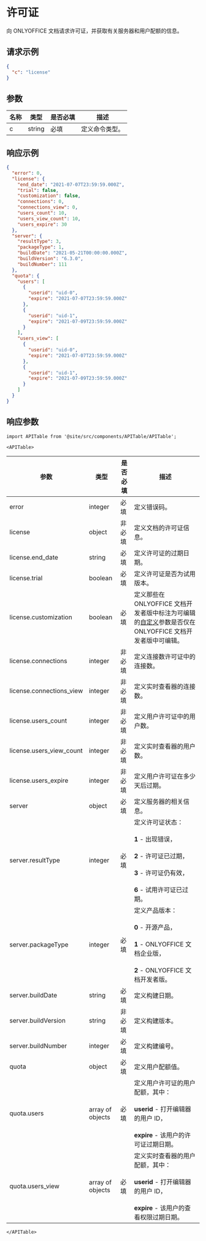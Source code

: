 ﻿# 许可证

向 ONLYOFFICE 文档请求许可证，并获取有关服务器和用户配额的信息。

## 请求示例

``` json
{
  "c": "license"
}
```

## 参数

| 名称 | 类型   | 是否必填 | 描述               |
| ---- | ------ | -------- | ------------------------- |
| c    | string | 必填 | 定义命令类型。 |

## 响应示例

``` json
{
  "error": 0,
  "license": {
    "end_date": "2021-07-07T23:59:59.000Z",
    "trial": false,
    "customization": false,
    "connections": 0,
    "connections_view": 0,
    "users_count": 10,
    "users_view_count": 10,
    "users_expire": 30
  },
  "server": {
    "resultType": 3,
    "packageType": 1,
    "buildDate": "2021-05-21T00:00:00.000Z",
    "buildVersion": "6.3.0",
    "buildNumber": 111
  },
  "quota": {
    "users": [
      {
        "userid": "uid-0",
        "expire": "2021-07-07T23:59:59.000Z"
      },
      {
        "userid": "uid-1",
        "expire": "2021-07-09T23:59:59.000Z"
      }
    ],
    "users_view": [
      {
        "userid": "uid-0",
        "expire": "2021-07-07T23:59:59.000Z"
      },
      {
        "userid": "uid-1",
        "expire": "2021-07-09T23:59:59.000Z"
      }
    ]
  }
}
```

## 响应参数

```mdx-code-block
import APITable from '@site/src/components/APITable/APITable';

<APITable>
```

| 参数 | 类型    | 是否必填 | 描述                                                                                                                                                                                                                                                                                                                                                                                                                                                                                                                                                                                                                                                                                                                                                                                                                                                                                                                                                                                                                                                                                                                                                                                  |
|--------------------------|------------------|----------|----------------------------------------------------------------------------------------------------------------------------------------------------------------------------------------------------------------------------------------------------------------------|
| error                    | integer          | 必填 | 定义错误码。                                                                                                                                                                                                                                               |
| license                  | object           | 非必填 | 定义文档的许可证信息。                                                                                                                                                                                                                            |
| license.end_date         | string           | 必填 | 定义许可证的过期日期。                                                                                                                                                                                                                                 |
| license.trial            | boolean          | 必填 | 定义许可证是否为试用版本。                                                                                                                                                                                                                              |
| license.customization    | boolean          | 必填 | 定义那些在 ONLYOFFICE 文档开发者版中标注为可编辑的[自定义](../../usage-api/config/editor/customization/customization-standard-branding.md#customer)参数是否仅在 ONLYOFFICE 文档开发者版中可编辑。  |
| license.connections      | integer          | 非必填 | 定义连接数许可证中的连接数。                                                                                                                                                                                                        |
| license.connections_view | integer          | 非必填 | 定义实时查看器的连接数。                                                                                                                                                                                                               |
| license.users_count      | integer          | 非必填 | 定义用户许可证中的用户数。                                                                                                                                                                                                                    |
| license.users_view_count | integer          | 非必填 | 定义实时查看器的用户数。                                                                                                                                                                                                                     |
| license.users_expire     | integer          | 非必填 | 定义用户许可证在多少天后过期。                                                                                                                                                                                                     |
| server                   | object           | 必填 | 定义服务器的相关信息。                                                                                                                                                                                                                                  |
| server.resultType        | integer          | 必填 | 定义许可证状态：<br /><br />**1** - 出现错误，<br /><br />**2** - 许可证已过期，<br /><br />**3** - 许可证仍有效，<br /><br />**6** - 试用许可证已过期。                                                           |
| server.packageType       | integer          | 必填 | 定义产品版本：<br /><br />**0** - 开源产品，<br /><br />**1** - ONLYOFFICE 文档企业版，<br /><br />**2** - ONLYOFFICE 文档开发者版。                                                                                                 |
| server.buildDate         | string           | 必填 | 定义构建日期。                                                                                                                                                                                                                                               |
| server.buildVersion      | string           | 非必填 | 定义构建版本。                                                                                                                                                                                                                                           |
| server.buildNumber       | integer          | 必填 | 定义构建编号。                                                                                                                                                                                                                                           |
| quota                    | object           | 必填 | 定义用户配额值。                                                                                                                                                                                                                                        |
| quota.users              | array of objects | 必填 | 定义用户许可证的用户配额，其中：<br /><br />**userid** - 打开编辑器的用户 ID，<br /><br />**expire** - 该用户的许可证过期日期。                                                                                   |
| quota.users_view         | array of objects | 必填 | 定义实时查看器的用户配额，其中：<br /><br />**userid** - 打开编辑器的用户 ID，<br /><br />**expire** - 该用户的查看权限过期日期。                                                                                                                                                                                                                                                                                                                                                                                                                                                                                                                                                                                                                                                                                          |

```mdx-code-block
</APITable>
```
